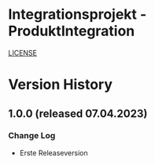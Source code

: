 # Integrationsprojekt - ProduktIntegration


[LICENSE](LICENSE)

# Version History

## 1.0.0 (released 07.04.2023)
### Change Log
- Erste Releaseversion